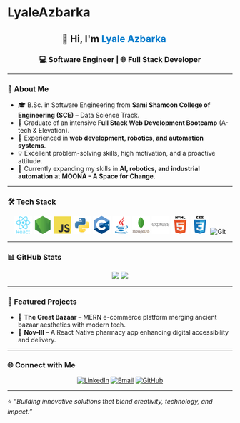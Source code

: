 # LyaleAzbarka
<h2 align="center">
  👋 Hi, I'm <span style="color:#007acc;">Lyale Azbarka</span>
  <img src="https://upload.wikimedia.org/wikipedia/commons/d/d4/Flag_of_Israel.svg" width="22" height="15">
</h2>
<h3 align="center">💻 Software Engineer | 🌐 Full Stack Developer </h3>

---

### 🚀 About Me
- 🎓 B.Sc. in Software Engineering from **Sami Shamoon College of Engineering (SCE)** – Data Science Track.  
- 🧠 Graduate of an intensive **Full Stack Web Development Bootcamp** (A-tech & Elevation).  
- 🤝 Experienced in **web development, robotics, and automation systems**.  
- 💡 Excellent problem-solving skills, high motivation, and a proactive attitude.  
- 🌱 Currently expanding my skills in **AI, robotics, and industrial automation** at **MOONA – A Space for Change**.  

---

### 🛠️ Tech Stack
<p align="center">
  <img src="https://raw.githubusercontent.com/devicons/devicon/master/icons/react/react-original-wordmark.svg" width="40" alt="React"/>
  <img src="https://raw.githubusercontent.com/devicons/devicon/master/icons/nodejs/nodejs-original.svg" width="40" alt="Node.js"/>
  <img src="https://raw.githubusercontent.com/devicons/devicon/master/icons/javascript/javascript-original.svg" width="40" alt="JavaScript"/>
  <img src="https://raw.githubusercontent.com/devicons/devicon/master/icons/python/python-original.svg" width="40" alt="Python"/>
  <img src="https://raw.githubusercontent.com/devicons/devicon/master/icons/cplusplus/cplusplus-original.svg" width="40" alt="C++"/>
  <img src="https://raw.githubusercontent.com/devicons/devicon/master/icons/java/java-original.svg" width="40" alt="Java"/>
  <img src="https://raw.githubusercontent.com/devicons/devicon/master/icons/mongodb/mongodb-original-wordmark.svg" width="40" alt="MongoDB"/>
  <img src="https://raw.githubusercontent.com/devicons/devicon/master/icons/express/express-original-wordmark.svg" width="40" alt="Express"/>
  <img src="https://raw.githubusercontent.com/devicons/devicon/master/icons/html5/html5-original-wordmark.svg" width="40" alt="HTML"/>
  <img src="https://raw.githubusercontent.com/devicons/devicon/master/icons/css3/css3-original-wordmark.svg" width="40" alt="CSS"/>
  <img src="https://www.vectorlogo.zone/logos/git-scm/git-scm-icon.svg" width="40" alt="Git"/>
</p>

---

### 📊 GitHub Stats
<p align="center">
  <img src="https://github-readme-stats.vercel.app/api?username=LyaliAzbarka&show_icons=true&theme=default&hide_border=true" width="48%"/>
  <img src="https://streak-stats.demolab.com?user=LyaliAzbarka&theme=default&hide_border=true" width="48%"/>
</p>

---

### 🧩 Featured Projects
- 🏪 **The Great Bazaar** – MERN e-commerce platform merging ancient bazaar aesthetics with modern tech.  
- 💊 **Nov-Ill** – A React Native pharmacy app enhancing digital accessibility and delivery.  

---

### 🌐 Connect with Me
<p align="center">
  <a href="https://www.linkedin.com/in/lyali-azbarka/"><img src="https://cdn-icons-png.flaticon.com/512/174/174857.png" width="40" alt="LinkedIn"/></a>
  <a href="mailto:lyaliazbaraga@gmail.com"><img src="https://cdn-icons-png.flaticon.com/512/732/732200.png" width="40" alt="Email"/></a>
  <a href="https://github.com/LyaliAzbarka"><img src="https://cdn-icons-png.flaticon.com/512/733/733553.png" width="40" alt="GitHub"/></a>
</p>

---

⭐️ *“Building innovative solutions that blend creativity, technology, and impact.”*

